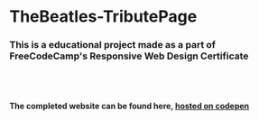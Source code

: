 # TheBeatles-TributePage

<h3>This is a educational project made as a part of FreeCodeCamp's Responsive Web Design Certificate</h3>
<br><br>
<h4>The completed website can be found here, <a href="https://codepen.io/BinaryGandalf/full/wXLXeK/" target="_blank">hosted on codepen</a>
</h4>